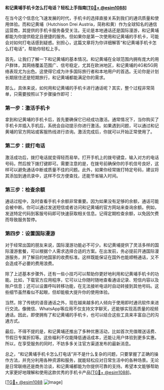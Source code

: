 **和记黄埔手机卡怎么打电话？轻松上手指南[[TG💪+ @esim1088](https://t.me/s/esim1088)]**

在当今这个信息化飞速发展的时代，手机卡的选择直接关系到我们的通讯质量和使用体验。而和记黄埔（Hutchison Drei Austria，简称和黄）作为全球知名的通信运营商，其提供的手机卡服务备受关注。无论是本地通话还是国际漫游，和记黄埔都能为你提供稳定且便捷的服务。但如果你是第一次使用和记黄埔的手机卡，可能会对如何打电话感到疑惑。别担心，这篇文章将为你详细解答“和记黄埔手机卡怎么打电话”，帮助你轻松上手。

首先，让我们了解一下和记黄埔的基本情况。和记黄埔在全球范围内拥有庞大的用户群体，其网络覆盖范围广、信号稳定，尤其在欧洲地区，和记黄埔的4G和5G网络表现尤为出色。这使得它成为许多国际旅行者和本地用户的首选。无论你是计划长期居住还是短期旅行，和记黄埔都能满足你的需求。

那么，具体来说，如何用和记黄埔的手机卡进行通话呢？其实，整个过程非常简单，只需要按照以下步骤操作即可：

### 第一步：激活手机卡

拿到和记黄埔的手机卡后，首先要确保它已经成功激活。通常情况下，当你购买了手机卡并插入手机后，系统会自动提示你进行激活。如果遇到问题，可以通过和记黄埔的官方网站或客服热线进行咨询。激活完成后，你就可以开始正常使用了。

### 第二步：拨打电话

激活成功后，拨打电话就变得轻而易举。打开手机上的拨号键盘，输入对方的电话号码，然后按下拨打键即可。需要注意的是，在拨号前确保你的手机信号良好，这样可以避免通话中断或质量不佳的问题。此外，如果你经常拨打特定号码，建议将其添加到通讯录中，这样不仅方便查找，还能节省输入时间。

### 第三步：检查余额

通话过程中，及时查看手机卡余额非常重要。因为如果没有足够的余额，通话可能会被中断。你可以通过发送短信或者访问和记黄埔的官方网站来查询余额。例如，发送特定代码到客服号码即可快速获取相关信息。记得定期检查余额，以免因欠费而导致服务暂停。

### 第四步：设置国际漫游

对于经常出国的朋友来说，国际漫游功能必不可少。和记黄埔提供了灵活多样的国际漫游套餐，可以根据个人需求选择合适的方案。在出发前，务必提前开通国际漫游服务，并了解目的地国家的收费标准。这样既能保证在国外也能顺畅通话，又不会造成不必要的费用浪费。

除了上述基本步骤外，还有一些小技巧可以帮助你更好地利用和记黄埔手机卡的功能。比如，下载官方应用程序，它可以让你随时随地查看通话记录、短信内容以及账户信息；还可以设置呼叫转移功能，在无法接听电话时自动转接到其他号码。这些细节虽然看似不起眼，但却能极大提升你的使用体验。

当然，除了传统的语音通话之外，现在越来越多的人倾向于使用即时通讯软件来进行交流。像微信、WhatsApp等应用不仅支持文字聊天，还能够实现高质量的视频通话。因此，即使拥有了和记黄埔的手机卡，也可以结合这些工具来丰富自己的沟通方式。

最后，不得不提的是，和记黄埔还推出了多种优惠活动，比如首次充值赠送话费、节假日专属折扣等。这些福利不仅能降低通话成本，还能让用户体验到更多实惠。所以，在享受服务的同时，不妨多多关注官方渠道发布的最新消息。

总之，“和记黄埔手机卡怎么打电话”并不是什么复杂的问题，只要掌握了正确的操作方法，并充分利用各种资源和服务，就能轻松应对日常生活中的各种场景。无论是日常联络还是商务洽谈，和记黄埔都能为你提供可靠的支持。希望本文能够帮助大家更好地理解和使用这款优秀的手机卡产品[[TG💪+ @esim1088](https://t.me/s/esim1088)]。

[[TG💪+ @esim1088](https://t.me/s/esim1088) ![Image](https://i.postimg.cc/4NQfJmqS/Snipaste-2025-05-13-00-14-12.png)]